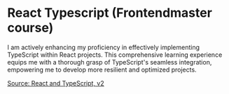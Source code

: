 # React Typescript (Frontendmaster course)

I am actively enhancing my proficiency in effectively implementing TypeScript within React projects. This comprehensive learning experience equips me with a thorough grasp of TypeScript's seamless integration, empowering me to develop more resilient and optimized projects.

[Source: React and TypeScript, v2](https://frontendmasters.com/courses/react-typescript-v2/)
